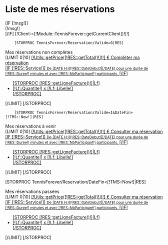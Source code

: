 <h1>Liste de mes réservations</h1>
[IF [!msg!]]
    <div class="alert alert-[!action!]">[!msg!]</div>
[/IF]
[!Client:=[!Module::TennisForever::getCurrentClient()!]!]


        [STORPROC TennisForever/Reservation/Valide=0|RES]
<div class="alert alert-danger">
Mes réservations non complètes
</div>
        [LIMIT 0|10]
<a href="/[!Sys::getMenu(TennisForever/Reservation)!]/[!RES::Id!]" class="btn-tennis">
<span class="label label-danger pull-right">[!Utils::getPrice([!RES::getTotal()!])!] €</span>
Complèter ma réservation<br/>
    [IF [!RES::Service!]]
    <small>De [DATE H:i][!RES::DateDebut!][/DATE] pour une durée de [!RES::Duree!] minutes et avec [!RES::NbParticipant!] participants.</small>
    [/IF]
    <ul>
        [STORPROC [!RES::getLigneFacture()!]|Lf]
        <li>[!Lf::Quantite!] x [!Lf::Libelle!]</li>
        [/STORPROC]
    </ul>
</a>
        [/LIMIT]
        [/STORPROC]

        [STORPROC TennisForever/Reservation/Valide=1&DateFin>[!TMS::Now!]|RES]
<div class="alert alert-success">
Mes réservations à venir
</div>
        [LIMIT 0|10]
<a href="/[!Sys::getMenu(TennisForever/Reservation)!]/[!RES::Id!]" class="btn-tennis">
<span class="label label-success pull-right">[!Utils::getPrice([!RES::getTotal()!])!] €</span>
Consulter ma réservation<br/>
    [IF [!RES::Service!]]
    <small>De [DATE H:i][!RES::DateDebut!][/DATE] pour une durée de [!RES::Duree!] minutes et avec [!RES::NbParticipant!] participants.</small>
    [/IF]
    <ul>
        [STORPROC [!RES::getLigneFacture()!]|Lf]
        <li>[!Lf::Quantite!] x [!Lf::Libelle!]</li>
        [/STORPROC]
    </ul>
</a>
        [/LIMIT]
        [/STORPROC]

[STORPROC TennisForever/Reservation/DateFin<[!TMS::Now!]|RES]
<div class="alert alert-info">
    Mes réservations passées
</div>
[LIMIT 0|10]
<a href="/[!Sys::getMenu(TennisForever/Reservation)!]/[!RES::Id!]" class="btn-tennis">
    <span class="label label-primary pull-right">[!Utils::getPrice([!RES::getTotal()!])!] €</span>
    Consulter ma réservation<br/>
    [IF [!RES::Service!]]
    <small>De [DATE H:i][!RES::DateDebut!][/DATE] pour une durée de [!RES::Duree!] minutes et avec [!RES::NbParticipant!] participants.</small>
    [/IF]
    <ul>
        [STORPROC [!RES::getLigneFacture()!]|Lf]
        <li>[!Lf::Quantite!] x [!Lf::Libelle!]</li>
        [/STORPROC]
    </ul>
</a>
[/LIMIT]
[/STORPROC]